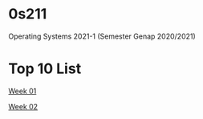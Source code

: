# 0s211
 Operating Systems 2021-1 (Semester Genap 2020/2021)

# Top 10 List
[Week 01](https://nfrobby.github.io/os211/W01)

[Week 02](https://nfrobby.github.io/os211/W02)

